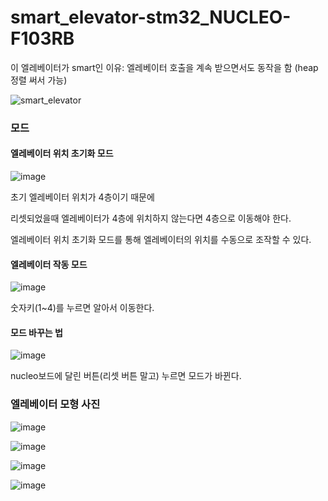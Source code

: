 # smart_elevator-stm32_NUCLEO-F103RB

이 엘레베이터가 smart인 이유: 엘레베이터 호출을 계속 받으면서도 동작을 함 (heap 정렬 써서 가능)

![smart_elevator](https://github.com/MiiKiyoshi/smart_elevator-stm32_NUCLEO-F103RB/assets/121929511/6e2c1d65-c3ad-47b3-a5b7-2243da03c952)

### 모드

#### 엘레베이터 위치 초기화 모드

![image](https://github.com/MiiKiyoshi/smart_elevator-stm32_NUCLEO-F103RB/assets/121929511/1385bad4-5cae-4d99-9cbf-b9f59e34ba79)

초기 엘레베이터 위치가 4층이기 때문에 

리셋되었을때 엘레베이터가 4층에 위치하지 않는다면 4층으로 이동해야 한다.

엘레베이터 위치 초기화 모드를 통해 엘레베이터의 위치를 수동으로 조작할 수 있다.



#### 엘레베이터 작동 모드

![image](https://github.com/MiiKiyoshi/smart_elevator-stm32_NUCLEO-F103RB/assets/121929511/14f2da67-5cd9-48ad-847d-2d6508d35a79)

숫자키(1~4)를 누르면 알아서 이동한다.

#### 모드 바꾸는 법

![image](https://github.com/MiiKiyoshi/smart_elevator-stm32_NUCLEO-F103RB/assets/121929511/eb951727-19c8-4d60-95cb-c214d4de89ac)

nucleo보드에 달린 버튼(리셋 버튼 말고) 누르면 모드가 바뀐다.

### 엘레베이터 모형 사진

![image](https://github.com/MiiKiyoshi/smart_elevator-stm32_NUCLEO-F103RB/assets/121929511/0cc49afc-9273-49fa-a37a-716bfdaf5d3c)

![image](https://github.com/MiiKiyoshi/smart_elevator-stm32_NUCLEO-F103RB/assets/121929511/4adbffcd-7082-4bcf-b674-10d45b2d288b)

![image](https://github.com/MiiKiyoshi/smart_elevator-stm32_NUCLEO-F103RB/assets/121929511/35538560-9c16-4633-a1bf-8013fab8a24a)

![image](https://github.com/MiiKiyoshi/smart_elevator-stm32_NUCLEO-F103RB/assets/121929511/7e31ab0f-c272-4a6e-a071-154bc946e86e)

